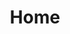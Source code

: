 ---
layout: home
title: Home
author_profile: true
entries_layout: grid   # or list
show_date: true
show_excerpts: true
classes: compact-home  # ← 이 클래스에 스타일 묶음
---